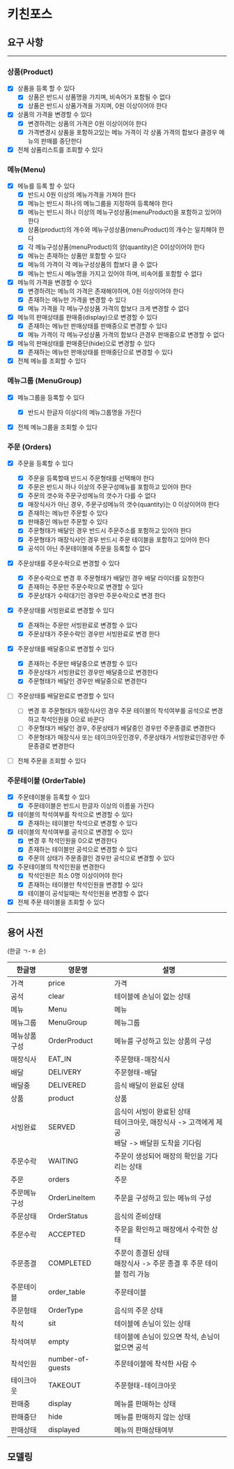 # 키친포스

## 요구 사항

---
### 상품(Product)
- [x] 상품을 등록 할 수 있다
    - [x] 상품은 반드시 상품명을 가지며, 비속어가 포함될 수 없다
    - [x] 상품은 반드시 상품가격을 가지며, 0원 이상이어야 한다
- [x] 상품의 가격을 변경할 수 있다
    - [x] 변경하려는 상품의 가격은 0원 이상이어야 한다    
    - [x] 가격변경시 상품을 포함하고있는 메뉴 가격이 각 상품 가격의 합보다 클경우 메뉴의 판매를 중단한다
- [x] 전체 상품리스트를 조회할 수 있다

### 메뉴(Menu)
- [x] 메뉴를 등록 할 수 있다
  - [x] 반드시 0원 이상의 메뉴가격을 가져야 한다
  - [x] 메뉴는 반드시 하나의 메뉴그룹을 지정하여 등록해야 한다    
  - [x] 메뉴는 반드시 하나 이상의 메뉴구성상품(menuProduct)을 포함하고 있어야 한다
  - [x] 상품(product)의 개수와 메뉴구성상품(menuProduct)의 개수는 일치해야 한다
  - [x] 각 메뉴구성상품(menuProduct)의 양(quantity)은 0이상이어야 한다
  - [x] 메뉴는 존재하는 상품만 포함할 수 있다
  - [x] 메뉴의 가격이 각 메뉴구성상품의 합보다 클 수 없다
  - [x] 메뉴는 반드시 메뉴명을 가지고 있어야 하며, 비속어를 포함할 수 없다
- [x] 메뉴의 가격을 변경할 수 있다
  - [x] 변경하려는 메뉴의 가격은 존재해야하며, 0원 이상이어야 한다
  - [x] 존재하는 메뉴만 가격을 변경할 수 있다  
  - [x] 메뉴 가격을 각 메뉴구성상품 가격의 합보다 크게 변경할 수 없다
- [x] 메뉴의 판매상태를 판매중(display)으로 변경할 수 있다
  - [x] 존재하는 메뉴만 판매상태를 판매중으로 변경할 수 있다
  - [x] 메뉴 가격이 각 메뉴구성상품 가격의 합보다 큰경우 판매중으로 변경할 수 없다
- [x] 메뉴의 판매상태를 판매중단(hide)으로 변경할 수 있다
  - [x] 존재하는 메뉴만 판매상태를 판매중단으로 변경할 수 있다
- [x] 전체 메뉴를 조회할 수 있다

### 메뉴그룹 (MenuGroup)
- [x] 메뉴그룹을 등록할 수 있다
    - [x] 반드시 한글자 이상다의 메뉴그룹명을 가진다
- [x] 전체 메뉴그룹을 조회할 수 있다


### 주문 (Orders)
- [x] 주문을 등록할 수 있다
    - [x] 주문을 등록할때 반드시 주문형태를 선택해야 한다
    - [x] 주문은 반드시 하나 이상의 주문구성메뉴를 포함하고 있어야 한다
    - [x] 주문의 갯수와 주문구성메뉴의 갯수가 다를 수 없다
    - [x] 매장식사가 아닌 경우, 주문구성메뉴의 갯수(quantity)는 0 이상이어야 한다
    - [x] 존재하는 메뉴만 주문할 수 있다
    - [x] 판매중인 메뉴만 주문할 수 있다
    - [x] 주문형태가 배달인 경우 반드시 주문주소를 포함하고 있어야 한다
    - [x] 주문형태가 매장식사인 경우 반드시 주문 테이블을 포함하고 있어야 한다
    - [x] 공석이 아닌 주문테이블에 주문을 등록할 수 없다
- [x] 주문상태를 주문수락으로 변경할 수 있다
    - [x] 주문수락으로 변경 후 주문형태가 배달인 경우 배달 라이더를 요청한다
    - [x] 존재하는 주문만 주문수락으로 변경할 수 있다
    - [x] 주문상태가 수락대기인 경우만 주문수락으로 변경 한다
- [x] 주문상태를 서빙완료로 변경할 수 있다
    - [x] 존재하는 주문만 서빙완료로 변경할 수 있다
    - [x] 주문상태가 주문수락인 경우만 서빙완료로 변경 한다
- [x] 주문상태를 배달중으로 변경할 수 있다
    - [x] 존재하는 주문만 배달중으로 변경할 수 있다
    - [x] 주문상태가 서빙완료인 경우만 배달중으로 변경한다
    - [x] 주문형태가 배달인 경우만 배달중으로 변경한다
- [ ] 주문상태를 배달완료로 변경할 수 있다
    - [ ] 변경 후 주문형태가 매장식사인 경우 주문 테이블의 착석여부를 공석으로 변경하고 착석인원을 0으로 바꾼다    
    - [ ] 주문형태가 배달인 경우, 주문상태가 배달중인 경우만 주문종결로 변경한다
    - [ ] 주문형태가 매장식사 또는 테이크아웃인경우, 주문상태가 서빙완료인경우만 주문종결로 변경한다
- [ ] 전체 주문을 조회할 수 있다


### 주문테이블 (OrderTable)
- [x] 주문테이블을 등록할 수 있다
    - [x] 주문테이블은 반드시 한글자 이상의 이름을 가진다
- [x] 테이블의 착석여부를 착석으로 변경할 수 있다
    - [x] 존재하는 테이블만 착석으로 변경할 수 있다
- [x] 테이블의 착석여부를 공석으로 변경할 수 있다
    - [x] 변경 후 착석인원을 0으로 변경한다    
    - [x] 존재하는 테이블만 공석으로 변경할 수 있다 
    - [x] 주문의 상태가 주문종결인 경우만 공석으로 변경할 수 있다
- [x] 주문테이블의 착석인원을 변경한다
    - [x] 착석인원은 최소 0명 이상이어야 한다
    - [x] 존재하는 테이블만 착석인원을 변경할 수 있다
    - [x] 테이블이 공석일때는 착석인원을 변경할 수 없다
- [x] 전체 주문 테이블을 조회할 수 있다
---
## 용어 사전
(한글 ㄱ-ㅎ 순)

| 한글명 | 영문명 | 설명 |
| --- | --- | --- |
| 가격 | price | 가격 |
| 공석 | clear | 테이블에 손님이 없는 상태 |
| 메뉴 | Menu | 메뉴 |
| 메뉴그룹 | MenuGroup | 메뉴그룹 |
| 메뉴상품구성| OrderProduct | 메뉴를 구성하고 있는 상품의 구성 |
| 매장식사 | EAT_IN | 주문형태-매장식사 |
| 배달 | DELIVERY | 주문형태-배달 |
| 배달중 | DELIVERED | 음식 배달이 완료된 상태 |
| 상품 | product | 상품 |
| 서빙완료 | SERVED | 음식이 서빙이 완료된 상태 <br/> 테이크아웃, 매장식사 -> 고객에게 제공 <br/> 배달 -> 배달원 도착을 기다림|
| 주문수락 | WAITING  | 주문이 생성되어 매장의 확인을 기다리는 상태 |
| 주문 | orders | 주문 |
| 주문메뉴구성| OrderLineItem | 주문을 구성하고 있는 메뉴의 구성 |
| 주문상태 | OrderStatus | 음식의 준비상태 |
| 주문수락 | ACCEPTED | 주문을 확인하고 매장에서 수락한 상태 |
| 주문종결| COMPLETED |주문이 종결된 상태 <br/> 매장식사 -> 주문 종결 후 주문 테이블 정리 가능|
| 주문테이블 | order_table | 주문테이블 |
| 주문형태 | OrderType | 음식의 주문 상태 |
| 착석 | sit | 테이블에 손님이 있는 상태 |
| 착석여부 | empty | 테이블에 손님이 있으면 착석, 손님이 없으면 공석 |
| 착석인원 | number-of-guests | 주문테이블에 착석한 사람 수 |
| 테이크아웃 | TAKEOUT | 주문형태-테이크아웃 |
| 판매중 | display | 메뉴를 판매하는 상태 |
| 판매중단 |hide | 메뉴를 판매하지 않는 상태 |
| 판매상태 | displayed | 메뉴의 판매상태여부 |


## 모델링
